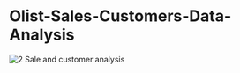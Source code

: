 # Olist-Sales-Customers-Data-Analysis
![2  Sale and customer analysis](https://user-images.githubusercontent.com/113436622/195368919-a4803a92-e324-4396-ac7b-8404ca3543ea.png)
